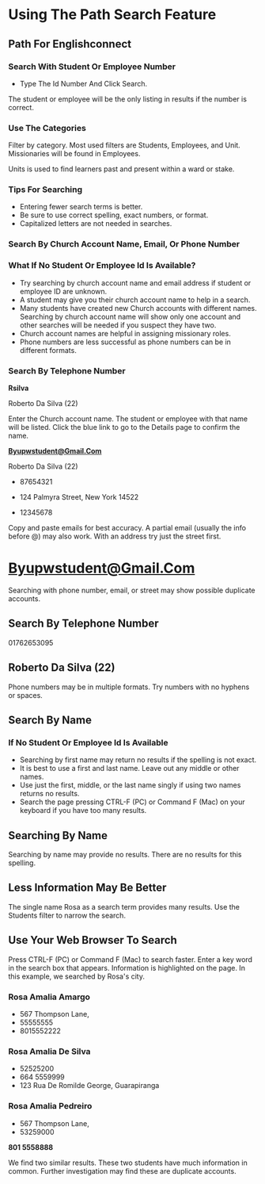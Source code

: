 # Using The Path Search Feature

## Path For Englishconnect

### Search With Student Or Employee Number

- Type The Id Number And Click Search.

The student or employee will be the only listing in results if the number is correct.

### Use The Categories

Filter by category. Most used filters are Students, Employees, and Unit. Missionaries will be found in Employees.

Units is used to find learners past and present within a ward or stake.

### Tips For Searching

- Entering fewer search terms is better.
- Be sure to use correct spelling, exact numbers, or format.
- Capitalized letters are not needed in searches.

### Search By Church Account Name, Email, Or Phone Number

### What If No Student Or Employee Id Is Available?

- Try searching by church account name and email address if student or employee ID are unknown.
- A student may give you their church account name to help in a search.
- Many students have created new Church accounts with different names. Searching by church account name will show only one account and other searches will be needed if you suspect they have two.
- Church account names are helpful in assigning missionary roles.
- Phone numbers are less successful as phone numbers can be in different formats.

### Search By Telephone Number

**Rsilva**

Roberto Da Silva (22)

Enter the Church account name. The student or employee with that name will be listed. Click the blue link to go to the Details page to confirm the name.

**Byupwstudent@Gmail.Com**

Roberto Da Silva (22)

- 87654321
- 124 Palmyra Street, New York 14522

- 12345678

Copy and paste emails for best accuracy. A partial email (usually the info before @) may also work. With an address try just the street first.

# Byupwstudent@Gmail.Com

Searching with phone number, email, or street may show possible duplicate accounts.

## Search By Telephone Number

01762653095

## Roberto Da Silva (22)

Phone numbers may be in multiple formats. Try numbers with no hyphens or spaces.

## Search By Name

### If No Student Or Employee Id Is Available

- Searching by first name may return no results if the spelling is not exact.
- It is best to use a first and last name. Leave out any middle or other names.
- Use just the first, middle, or the last name singly if using two names returns no results.
- Search the page pressing CTRL-F (PC) or Command F (Mac) on your keyboard if you have too many results.

## Searching By Name

Searching by name may provide no results. There are no results for this spelling.

## Less Information May Be Better

The single name Rosa as a search term provides many results. Use the Students filter to narrow the search.

## Use Your Web Browser To Search

Press CTRL-F (PC) or Command F (Mac) to search faster. Enter a key word in the search box that appears. Information is highlighted on the page. In this example, we searched by Rosa's city.

### Rosa Amalia Amargo

- 567 Thompson Lane,
- 55555555
- 8015552222

### Rosa Amalia De Silva

- 52525200
- 664 5559999
- 123 Rua De Romilde George, Guarapiranga

### Rosa Amalia Pedreiro

- 567 Thompson Lane,
- 53259000

**801 5558888**

We find two similar results. These two students have much information in common.
Further investigation may find these are duplicate accounts.

